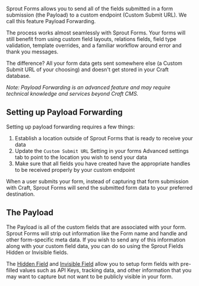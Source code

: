 Sprout Forms allows you to send all of the fields submitted in a form submission (the Payload) to a custom endpoint (Custom Submit URL).  We call this feature Payload Forwarding.  

The process works almost seamlessly with Sprout Forms. Your forms will still benefit from using custom field layouts, relations fields, field type validation, template overrides, and a familiar workflow around error and thank you messages.

The difference? All your form data gets sent somewhere else (a Custom Submit URL of your choosing) and doesn't get stored in your Craft database.

_Note: Payload Forwarding is an advanced feature and may require technical knowledge and services beyond Craft CMS._

## Setting up Payload Forwarding

Setting up payload forwarding requires a few things:

1. Establish a location outside of Sprout Forms that is ready to receive your data
2. Update the `Custom Submit URL` Setting in your forms Advanced settings tab to point to the location you wish to send your data
3. Make sure that all fields you have created have the appropriate handles to be received properly by your custom endpoint

When a user submits your form, instead of capturing that form submission with Craft, Sprout Forms will send the submitted form data to your preferred destination.

## The Payload

The Payload is all of the custom fields that are associated with your form. Sprout Forms will strip out information like the Form name and handle and other form-specific meta data. If you wish to send any of this information along with your custom field data, you can do so using the Sprout Fields Hidden or Invisible fields.

The [Hidden Field]({entry:1039:url}) and [Invisible Field]({entry:1145:url}) allow you to setup form fields with pre-filled values such as API Keys, tracking data, and other information that you may want to capture but not want to be publicly visible in your form.
